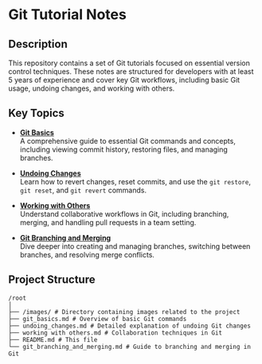 # Git Tutorial Notes

## Description

This repository contains a set of Git tutorials focused on essential version control techniques. These notes are structured for developers with at least 5 years of experience and cover key Git workflows, including basic Git usage, undoing changes, and working with others. 

## Key Topics

- **[Git Basics](git_basics.md)**  
  A comprehensive guide to essential Git commands and concepts, including viewing commit history, restoring files, and managing branches.

- **[Undoing Changes](undoing_changes.md)**  
  Learn how to revert changes, reset commits, and use the `git restore`, `git reset`, and `git revert` commands.

- **[Working with Others](working%20with%20others.md)**  
  Understand collaborative workflows in Git, including branching, merging, and handling pull requests in a team setting.

- **[Git Branching and Merging](git_branching_and_merging.md)**  
  Dive deeper into creating and managing branches, switching between branches, and resolving merge conflicts.

## Project Structure
```
/root
│
├── /images/ # Directory containing images related to the project
├── git_basics.md # Overview of basic Git commands
├── undoing_changes.md # Detailed explanation of undoing Git changes
├── working with others.md # Collaboration techniques in Git
├── README.md # This file
└── git_branching_and_merging.md # Guide to branching and merging in Git
```